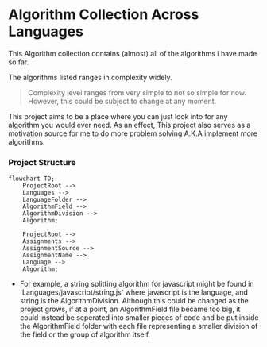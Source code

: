 # Algorithm Collection Across Languages
This Algorithm collection contains (almost) all of the algorithms i have made so far.

The algorithms listed ranges in complexity widely.
> Complexity level ranges from very simple to not so simple for now. However, this could be subject to change at any moment.

This project aims to be a place where you can just look into for any algorithm you would ever need. As an effect, This project also serves as a motivation source for me to do more problem solving A.K.A implement more algorithms.

### Project Structure
```mermaid
flowchart TD;
    ProjectRoot --> 
    Languages --> 
    LanguageFolder -->
    AlgorithmField -->
    AlgorithmDivision --> 
    Algorithm;

    ProjectRoot --> 
    Assignments --> 
    AssignmentSource -->
    AssignmentName -->
    Language -->
    Algorithm;
```
- For example, a string splitting algorithm for javascript might be found in 'Languages/javascript/string.js' where javascript is the language, and string is the AlgorithmDivision. Although this could be changed as the project grows, if at a point, an AlgorithmField file became too big, it could instead be seperated into smaller pieces of code and be put inside the AlgorithmField folder with each file representing a smaller division of the field or the group of algorithm itself.
